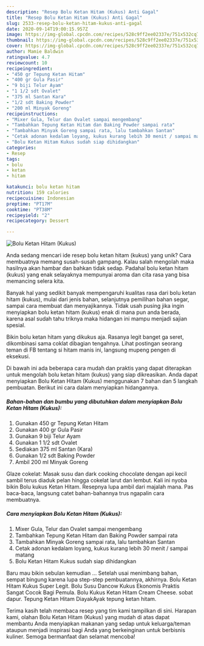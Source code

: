 ```yaml
---
description: "Resep Bolu Ketan Hitam (Kukus) Anti Gagal"
title: "Resep Bolu Ketan Hitam (Kukus) Anti Gagal"
slug: 2533-resep-bolu-ketan-hitam-kukus-anti-gagal
date: 2020-09-14T19:00:15.957Z
image: https://img-global.cpcdn.com/recipes/528c9ff2ee02337e/751x532cq70/bolu-ketan-hitam-kukus-foto-resep-utama.jpg
thumbnail: https://img-global.cpcdn.com/recipes/528c9ff2ee02337e/751x532cq70/bolu-ketan-hitam-kukus-foto-resep-utama.jpg
cover: https://img-global.cpcdn.com/recipes/528c9ff2ee02337e/751x532cq70/bolu-ketan-hitam-kukus-foto-resep-utama.jpg
author: Mamie Baldwin
ratingvalue: 4.7
reviewcount: 10
recipeingredient:
- "450 gr Tepung Ketan Hitam"
- "400 gr Gula Pasir"
- "9 biji Telur Ayam"
- "1 1/2 sdt Ovalet"
- "375 ml Santan Kara"
- "1/2 sdt Baking Powder"
- "200 ml Minyak Goreng"
recipeinstructions:
- "Mixer Gula, Telur dan Ovalet sampai mengembang"
- "Tambahkan Tepung Ketan Hitam dan Baking Powder sampai rata"
- "Tambahkan Minyak Goreng sampai rata, lalu tambahkan Santan"
- "Cetak adonan kedalam loyang, kukus kurang lebih 30 menit / sampai matang"
- "Bolu Ketan Hitam Kukus sudah siap dihidangkan"
categories:
- Resep
tags:
- bolu
- ketan
- hitam

katakunci: bolu ketan hitam 
nutrition: 159 calories
recipecuisine: Indonesian
preptime: "PT17M"
cooktime: "PT38M"
recipeyield: "2"
recipecategory: Dessert

---
```



![Bolu Ketan Hitam (Kukus)](https://img-global.cpcdn.com/recipes/528c9ff2ee02337e/751x532cq70/bolu-ketan-hitam-kukus-foto-resep-utama.jpg)

Anda sedang mencari ide resep bolu ketan hitam (kukus) yang unik? Cara membuatnya memang susah-susah gampang. Kalau salah mengolah maka hasilnya akan hambar dan bahkan tidak sedap. Padahal bolu ketan hitam (kukus) yang enak selayaknya mempunyai aroma dan cita rasa yang bisa memancing selera kita.

Banyak hal yang sedikit banyak mempengaruhi kualitas rasa dari bolu ketan hitam (kukus), mulai dari jenis bahan, selanjutnya pemilihan bahan segar, sampai cara membuat dan menyajikannya. Tidak usah pusing jika ingin menyiapkan bolu ketan hitam (kukus) enak di mana pun anda berada, karena asal sudah tahu triknya maka hidangan ini mampu menjadi sajian spesial.

Bikin bolu ketan hitam yang dikukus aja. Rasanya legit banget ga seret, dikombinasi sama coklat dibagian tengahnya. Lihat postingan seorang teman di FB tentang si hitam manis ini, langsung mupeng pengen di eksekusi.


Di bawah ini ada beberapa cara mudah dan praktis yang dapat diterapkan untuk mengolah bolu ketan hitam (kukus) yang siap dikreasikan. Anda dapat menyiapkan Bolu Ketan Hitam (Kukus) menggunakan 7 bahan dan 5 langkah pembuatan. Berikut ini cara dalam menyiapkan hidangannya.

<!--inarticleads1-->

##### Bahan-bahan dan bumbu yang dibutuhkan dalam menyiapkan Bolu Ketan Hitam (Kukus):

1. Gunakan 450 gr Tepung Ketan Hitam
1. Gunakan 400 gr Gula Pasir
1. Gunakan 9 biji Telur Ayam
1. Gunakan 1 1/2 sdt Ovalet
1. Sediakan 375 ml Santan (Kara)
1. Gunakan 1/2 sdt Baking Powder
1. Ambil 200 ml Minyak Goreng


Glaze cokelat: Masak susu dan dark cooking chocolate dengan api kecil sambil terus diaduk pelan hingga cokelat larut dan lembut. Kali ini nyoba bikin Bolu kukus Ketan Hitam. Resepnya lupa ambil dari majalah mana. Pas baca-baca, langsung catet bahan-bahannya trus ngapalin cara membuatnya. 

<!--inarticleads2-->

##### Cara menyiapkan Bolu Ketan Hitam (Kukus):

1. Mixer Gula, Telur dan Ovalet sampai mengembang
1. Tambahkan Tepung Ketan Hitam dan Baking Powder sampai rata
1. Tambahkan Minyak Goreng sampai rata, lalu tambahkan Santan
1. Cetak adonan kedalam loyang, kukus kurang lebih 30 menit / sampai matang
1. Bolu Ketan Hitam Kukus sudah siap dihidangkan


Baru mau bikin sebulan kemudian … Setelah usai menimbang bahan, sempat bingung karena lupa step-step pembuatannya, akhirnya. Bolu Ketan Hitam Kukus Super Legit. Bolu Susu Dancow Kukus Ekonomis Praktis Sangat Cocok Bagi Pemula. Bolu Kukus Ketan Hitam Cream Cheese. sobat dapur. Tepung Ketan Hitam DiayakAyak tepung ketan hitam. 

Terima kasih telah membaca resep yang tim kami tampilkan di sini. Harapan kami, olahan Bolu Ketan Hitam (Kukus) yang mudah di atas dapat membantu Anda menyiapkan makanan yang sedap untuk keluarga/teman ataupun menjadi inspirasi bagi Anda yang berkeinginan untuk berbisnis kuliner. Semoga bermanfaat dan selamat mencoba!
